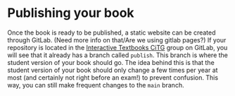 # Publishing your book

Once the book is ready to be published, a static website can be created through GitLab. (Need more info on that/Are we using gitlab pages?)
If your repository is located in the [Interactive Textbooks CiTG](https://gitlab.tudelft.nl/interactivetextbooks-citg) group on GitLab, you will see that it already has a branch called `publish`. This branch is where the student version of your book should go. The idea behind this is that the student version of your book should only change a few times per year at most (and certainly not right before an exam!) to prevent confusion. This way, you can still make frequent changes to the `main` branch.